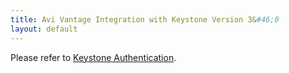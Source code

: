 ```yaml
---
title: Avi Vantage Integration with Keystone Version 3&#46;0
layout: default
---
```

Please refer to <a href="/keystone-authentication/#avi-keystone-integration">Keystone Authentication</a>.
